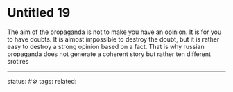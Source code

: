 # Untitled 19
The aim of the propaganda is not to make you have an opinion. It is for you to have doubts. It is almost impossible to destroy the doubt, but it is rather easy to destroy a strong opinion based on a fact. 
That is why russian propaganda does not generate a coherent story but rather ten different srotires


---
status: #⚙️ 
tags: 
related: 